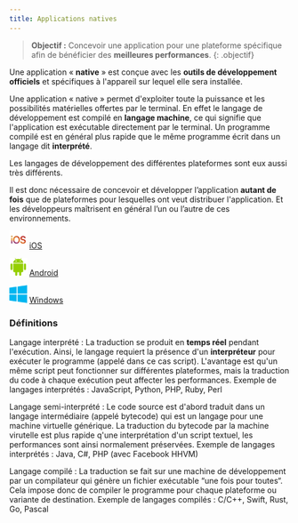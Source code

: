 ```yaml
---
title: Applications natives
---
```


> **Objectif :** Concevoir une application pour une plateforme spécifique afin de bénéficier des **meilleures performances**.
{: .objectif}

Une application « **native** » est conçue avec les **outils de développement officiels** et spécifiques à l'appareil sur lequel elle sera installée.

Une application « native » permet d'exploiter toute la puissance et les possibilités matérielles offertes par le terminal. En effet le langage de développement est compilé en **langage machine**, ce qui signifie que l'application est exécutable directement par le terminal. Un programme compilé est en général plus rapide que le même programme écrit dans un langage dit **interprété**.

Les langages de développement des différentes plateformes sont eux aussi très différents.

Il est donc nécessaire de concevoir et développer l’application **autant de fois** que de plateformes pour lesquelles ont veut distribuer l'application. Et les développeurs maîtrisent en général l’un ou l’autre de ces environnements.

<img src="ios.webp" height="32"> [iOS](ios)

<img src="android.png" height="32"> [Android](android)

<img src="windows.png" height="32"> [Windows](windows)

### Définitions

Langage interprété
: La traduction se produit en **temps réel** pendant l'exécution. Ainsi, le langage requiert la présence d'un **interpréteur** pour exécuter le programme (appelé dans ce cas script). L'avantage est qu'un même script peut fonctionner sur différentes plateformes, mais la traduction du code à chaque exécution peut affecter les performances. Exemple de langages interprétés : JavaScript, Python, PHP, Ruby, Perl

Langage semi-interprété
: Le code source est d'abord traduit dans un langage intermédiaire (appelé bytecode) qui est un langage pour une machine virtuelle générique. La traduction du bytecode par la machine virutelle est plus rapide q'une interprétation d'un script textuel, les performances sont ainsi normalement préservées.
Exemple de langages interprétés : Java, C#, PHP (avec Facebook HHVM)

Langage compilé
: La traduction se fait sur une machine de développement par un compilateur qui génère un fichier exécutable “une fois pour toutes“. Cela impose donc de compiler le programme pour chaque plateforme ou variante de destination.
Exemple de langages compilés : C/C++, Swift, Rust, Go, Pascal
